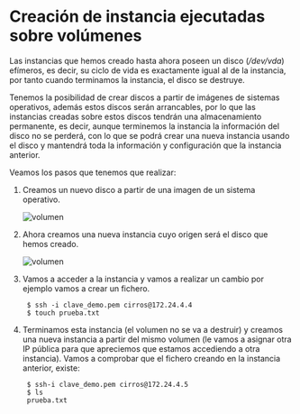 # Creación de instancia ejecutadas sobre volúmenes

Las instancias que hemos creado hasta ahora poseen un disco (*/dev/vda*) efímeros, es decir, su ciclo de vida es exactamente igual al de la instancia, por tanto cuando terminamos la instancia, el disco se destruye.

Tenemos la posibilidad de crear discos a partir de imágenes de sistemas operativos, además estos discos serán arrancables, por lo que las instancias creadas sobre estos discos tendrán una almacenamiento permanente, es decir, aunque terminemos la instancia la información del disco no se perderá, con lo que se podrá crear una nueva instancia usando el disco y mantendrá toda la información y configuración que la instancia anterior.

Veamos los pasos que tenemos que realizar:

1. Creamos un nuevo disco a partir de una imagen de un sistema operativo.

	![volumen](img/instancias_volumen/01.png)

2. Ahora creamos una nueva instancia cuyo origen será el disco que hemos creado.

	![volumen](img/instancias_volumen/02.png)

3. Vamos a acceder a la instancia y vamos a realizar un cambio por ejemplo vamos a crear un fichero.

		$ ssh -i clave_demo.pem cirros@172.24.4.4
		$ touch prueba.txt

4. Terminamos esta instancia (el volumen no se va a destruir) y creamos una nueva instancia a partir del mismo volumen (le vamos a asignar otra IP pública para que apreciemos que estamos accediendo a otra instancia). Vamos a comprobar que el fichero creando en la instancia anterior, existe:

		$ ssh-i clave_demo.pem cirros@172.24.4.5
		$ ls
		prueba.txt
